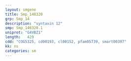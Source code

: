 ```yaml
---
layout: smgene
title: Smp_148320
grp: Smp_14
description: "syntaxin 12"
smp: Smp_148320.1
uniprot: "G4VBZ1"
length:   429
cdd: "COG5325, cd00193, cl00152, pfam05739, smart00397"
kk: ns
categories: sm
---
```

